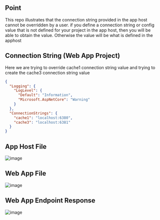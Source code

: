 ## Point 

This repo illustrates that the connection string provided in the app host cannot be overridden by a user. if you define a connection string or config value that is not defined for your project in the app host, then you will be able to obtain the value.
Otherwise the value will be what is defined in the apphost

## Connection String (Web App Project)

Here we are trying to override cache1 connection string value and trying to create the cache3 connection string value

```json
{
  "Logging": {
    "LogLevel": {
      "Default": "Information",
      "Microsoft.AspNetCore": "Warning"
    }
  },
  "ConnectionStrings": {
    "cache1": "localhost:6380",
    "cache3": "localhost:6381"
  }
}

```

## App Host File 
![image](https://github.com/josephaw1022/ConnectionStringAspireSpike/assets/47674962/00d95c9e-4b43-496f-b6e5-4d31453d29d6)


## Web App File
![image](https://github.com/josephaw1022/ConnectionStringAspireSpike/assets/47674962/ff9943cd-0ce4-4cbd-979a-7ed56474841d)

## Web App Endpoint Response
![image](https://github.com/josephaw1022/ConnectionStringAspireSpike/assets/47674962/87b9d41f-dd60-4210-8343-58883701e9ae)


